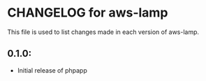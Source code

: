 # CHANGELOG for aws-lamp

This file is used to list changes made in each version of aws-lamp.

## 0.1.0:

* Initial release of phpapp


